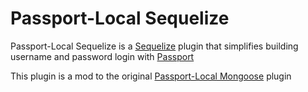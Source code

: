 # Passport-Local Sequelize
Passport-Local Sequelize is a [Sequelize](http://sequelizejs.com/) plugin 
that simplifies building username and password login with [Passport](http://passportjs.org)

This plugin is a mod to the original [Passport-Local Mongoose](https://github.com/saintedlama/passport-local-mongoose) plugin